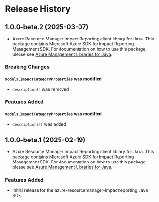# Release History

## 1.0.0-beta.2 (2025-03-07)

- Azure Resource Manager Impact Reporting client library for Java. This package contains Microsoft Azure SDK for Impact Reporting Management SDK. For documentation on how to use this package, please see [Azure Management Libraries for Java](https://aka.ms/azsdk/java/mgmt).

### Breaking Changes

#### `models.ImpactCategoryProperties` was modified

* `description()` was removed

### Features Added

#### `models.ImpactCategoryProperties` was modified

* `descriptions()` was added

## 1.0.0-beta.1 (2025-02-19)

- Azure Resource Manager Impact Reporting client library for Java. This package contains Microsoft Azure SDK for Impact Reporting Management SDK. For documentation on how to use this package, please see [Azure Management Libraries for Java](https://aka.ms/azsdk/java/mgmt).
### Features Added

- Initial release for the azure-resourcemanager-impactreporting Java SDK.
